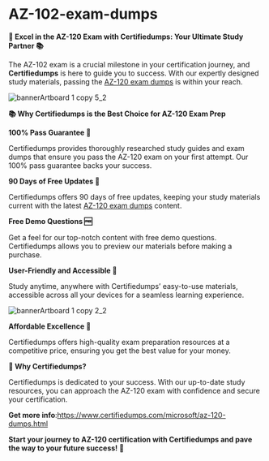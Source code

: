 # AZ-102-exam-dumps
**🚀 Excel in the AZ-120 Exam with Certifiedumps: Your Ultimate Study Partner 📚**

The AZ-102 exam is a crucial milestone in your certification journey, and **Certifiedumps** is here to guide you to success. With our expertly designed study materials, passing the [AZ-120 exam dumps](https://www.certifiedumps.com/microsoft/az-120-dumps.html) is within your reach.

![bannerArtboard 1 copy 5_2](https://github.com/user-attachments/assets/217ca5c7-1fab-47b8-9adb-1669d77956a5)

**📚 Why Certifiedumps is the Best Choice for AZ-120 Exam Prep**

**100% Pass Guarantee 🎯**

Certifiedumps provides thoroughly researched study guides and exam dumps that ensure you pass the AZ-120 exam on your first attempt. Our 100% pass guarantee backs your success.

**90 Days of Free Updates 🔄**

Certifiedumps offers 90 days of free updates, keeping your study materials current with the latest [AZ-120 exam dumps](https://www.certifiedumps.com/microsoft/az-120-dumps.html) content.

**Free Demo Questions 🆓**

Get a feel for our top-notch content with free demo questions. Certifiedumps allows you to preview our materials before making a purchase.

**User-Friendly and Accessible 📱**

Study anytime, anywhere with Certifiedumps’ easy-to-use materials, accessible across all your devices for a seamless learning experience.

![bannerArtboard 1 copy 2_2](https://github.com/user-attachments/assets/f7138650-f51b-4ae5-8586-9d3deb82c394)

**Affordable Excellence 💸**

Certifiedumps offers high-quality exam preparation resources at a competitive price, ensuring you get the best value for your money.

**🌟 Why Certifiedumps?**

Certifiedumps is dedicated to your success. With our up-to-date study resources, you can approach the AZ-120 exam with confidence and secure your certification.

**Get more info**:https://www.certifiedumps.com/microsoft/az-120-dumps.html

**Start your journey to AZ-120 certification with Certifiedumps and pave the way to your future success! 🚀**
